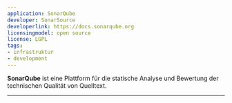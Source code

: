 ```yaml
---
application: SonarQube
developer: SonarSource
developerlink: https://docs.sonarqube.org
licensingmodel: open source
license: LGPL
tags:
- infrastruktur
- development
---
```

__SonarQube__ ist eine Plattform für die statische Analyse und Bewertung der technischen Qualität von Quelltext.

---
